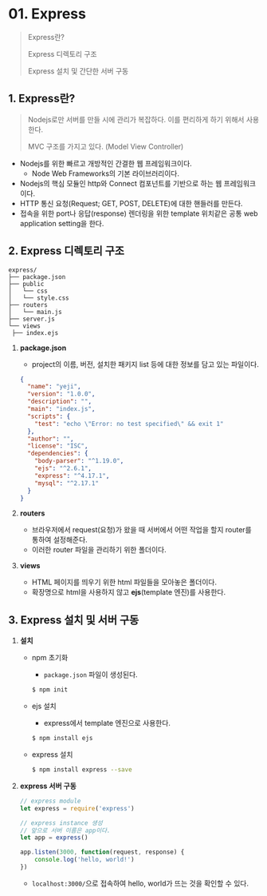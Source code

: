 # 01. Express

> Express란?
>
> Express 디렉토리 구조
>
> Express 설치 및 간단한 서버 구동



## 1. Express란?

> Nodejs로만 서버를 만들 시에 관리가 복잡하다. 이를 편리하게 하기 위해서 사용한다.
>
> MVC 구조를 가지고 있다. (Model View Controller)

- Nodejs를 위한 빠르고 개방적인 간결한 웹 프레임워크이다.
  - Node Web Frameworks의 기본 라이브러리이다.
- Nodejs의 핵심 모듈인 http와 Connect 컴포넌트를 기반으로 하는 웹 프레임워크이다.
- HTTP 통신 요청(Request; GET, POST, DELETE)에 대한 핸들러를 만든다.
- 접속을 위한 port나 응답(response) 렌더링을 위한 template 위치같은 공통 web application setting을 한다.



## 2. Express 디렉토리 구조

```
express/
├── package.json
├── public
│   └── css
│   └── style.css
├── routers
│   └── main.js
├── server.js
└── views
 ├── index.ejs
```

1. **package.json**

   * project의 이름, 버전, 설치한 패키지 list 등에 대한 정보를 담고 있는 파일이다.

   ```json
   {
     "name": "yeji",
     "version": "1.0.0",
     "description": "",
     "main": "index.js",
     "scripts": {
       "test": "echo \"Error: no test specified\" && exit 1"
     },
     "author": "",
     "license": "ISC",
     "dependencies": {
       "body-parser": "^1.19.0",
       "ejs": "^2.6.1",
       "express": "^4.17.1",
       "mysql": "^2.17.1"
     }
   }
   ```



2. **routers**
   * 브라우저에서 request(요청)가 왔을 때 서버에서 어떤 작업을 할지 router를 통하여 설정해준다.
   * 이러한 router 파일을 관리하기 위한 폴더이다.



3. **views**
   * HTML 페이지를 띄우기 위한 html 파일들을 모아놓은 폴더이다.
   * 확장명으로 html을 사용하지 않고 **ejs**(template 엔진)를 사용한다.



## 3. Express 설치 및 서버 구동

1. **설치**

   * npm 초기화

     * `package.json` 파일이 생성된다. 

     ```bash
     $ npm init
     ```

   * ejs 설치

     * express에서 template 엔진으로 사용한다.

     ```bash
     $ npm install ejs
     ```

   * express 설치

     ```bash
     $ npm install express --save
     ```




2. **express 서버 구동**

   ```javascript
   // express module
   let express = require('express')
   
   // express instance 생성
   // 앞으로 서버 이름은 app이다.
   let app = express()
   
   app.listen(3000, function(request, response) {
       console.log('hello, world!')
   })
   ```

   * `localhost:3000/`으로 접속하여 hello, world가 뜨는 것을 확인할 수 있다.

